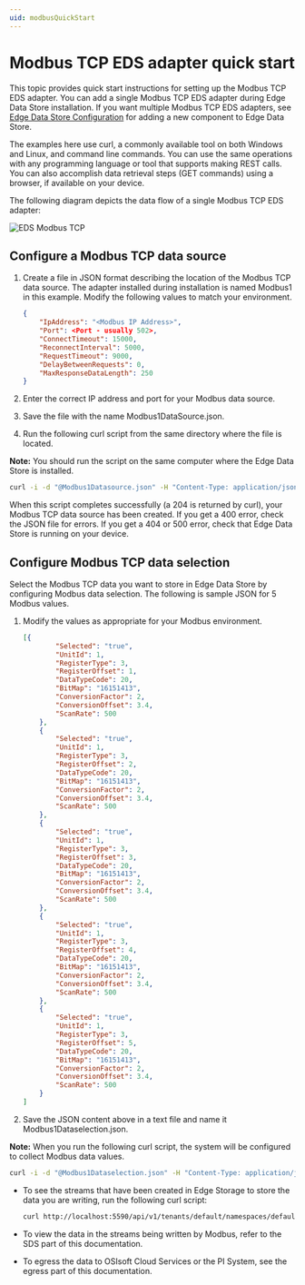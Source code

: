 ```yaml
---
uid: modbusQuickStart
---
```


# Modbus TCP EDS adapter quick start

This topic provides quick start instructions for setting up the Modbus TCP EDS adapter. You can add a single Modbus TCP EDS adapter during Edge Data Store installation. If you want multiple Modbus TCP EDS adapters, see [Edge Data Store Configuration](xref:EdgeDataStoreConfiguration) for adding a new component to Edge Data Store. 

The examples here use curl, a commonly available tool on both Windows and Linux, and command line commands. You can use the same operations with any programming language or tool that supports making REST calls. You can also accomplish data retrieval steps (GET commands) using a browser, if available on your device.

The following diagram depicts the data flow of a single Modbus TCP EDS adapter:

![EDS Modbus TCP](https://osisoft.github.io/Edge-Data-Store-Docs/V1/images/EDSModbusTCP.jpg "EDS Modbus TCP")

## Configure a Modbus TCP data source

1. Create a file in JSON format describing the location of the Modbus TCP data source. The adapter installed during installation is named Modbus1 in this example. Modify the following values to match your environment.

   ```json
   {
       "IpAddress": "<Modbus IP Address>",
       "Port": <Port - usually 502>,
       "ConnectTimeout": 15000,
       "ReconnectInterval": 5000,
       "RequestTimeout": 9000,
       "DelayBetweenRequests": 0,
       "MaxResponseDataLength": 250
   }
   ```

2. Enter the correct IP address and port for your Modbus data source.
3. Save the file with the name Modbus1DataSource.json. 
4. Run the following curl script from the same directory where the file is located. 

**Note:** You should run the script on the same computer where the Edge Data Store is installed.

   ```bash
   curl -i -d "@Modbus1Datasource.json" -H "Content-Type: application/json" -X PUT http://localhost:5590/api/v1/configuration/Modbus1/Datasource
   ```

When this script completes successfully (a 204 is returned by curl), your Modbus TCP data source has been created. If you get a 400 error, check the JSON file for errors. If you get a 404 or 500 error, check that Edge Data Store is running on your device.

## Configure Modbus TCP data selection

Select the Modbus TCP data you want to store in Edge Data Store by configuring Modbus data selection. The following is sample JSON for 5 Modbus values.

1. Modify the values as appropriate for your Modbus environment.

   ```json
   [{
           "Selected": "true",
           "UnitId": 1,
           "RegisterType": 3,
           "RegisterOffset": 1,
           "DataTypeCode": 20,
           "BitMap": "16151413",
           "ConversionFactor": 2,
           "ConversionOffset": 3.4,
           "ScanRate": 500
       },
       {
           "Selected": "true",
           "UnitId": 1,
           "RegisterType": 3,
           "RegisterOffset": 2,
           "DataTypeCode": 20,
           "BitMap": "16151413",
           "ConversionFactor": 2,
           "ConversionOffset": 3.4,
           "ScanRate": 500
       },
       {
           "Selected": "true",
           "UnitId": 1,
           "RegisterType": 3,
           "RegisterOffset": 3,
           "DataTypeCode": 20,
           "BitMap": "16151413",
           "ConversionFactor": 2,
           "ConversionOffset": 3.4,
           "ScanRate": 500
       },
       {
           "Selected": "true",
           "UnitId": 1,
           "RegisterType": 3,
           "RegisterOffset": 4,
           "DataTypeCode": 20,
           "BitMap": "16151413",
           "ConversionFactor": 2,
           "ConversionOffset": 3.4,
           "ScanRate": 500
       },
       {
           "Selected": "true",
           "UnitId": 1,
           "RegisterType": 3,
           "RegisterOffset": 5,
           "DataTypeCode": 20,
           "BitMap": "16151413",
           "ConversionFactor": 2,
           "ConversionOffset": 3.4,
           "ScanRate": 500
       }
   ]
   ```

2. Save the JSON content above in a text file and name it Modbus1Dataselection.json. 

**Note:** When you run the following curl script, the system will be configured to collect Modbus data values.

   ```bash
   curl -i -d "@Modbus1Dataselection.json" -H "Content-Type: application/json" -X PUT http://localhost:5590/api/v1/configuration/Modbus1/Dataselection
   ```

* To see the streams that have been created in Edge Storage to store the data you are writing, run the following curl script:

   ```bash
   curl http://localhost:5590/api/v1/tenants/default/namespaces/default/streams/
   ```

* To view the data in the streams being written by Modbus, refer to the SDS part of this documentation. 

* To egress the data to OSIsoft Cloud Services or the PI System, see the egress part of this documentation.
